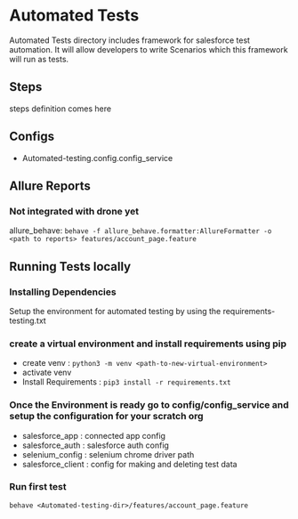 
# Automated Tests
Automated Tests directory includes framework for salesforce test automation. It will allow developers to write Scenarios which this framework will run as tests.

## Steps
steps definition comes here

## Configs
- Automated-testing.config.config_service

## Allure Reports
### Not integrated with drone yet
allure_behave: ```behave -f allure_behave.formatter:AllureFormatter -o <path to reports> features/account_page.feature```

## Running Tests locally

### Installing Dependencies
Setup the environment for automated testing by using the requirements-testing.txt

### create a virtual environment and install requirements using pip
* create venv : ```python3 -m venv <path-to-new-virtual-environment>```
* activate venv
* Install Requirements : ```pip3 install -r requirements.txt```


### Once the Environment is ready go to config/config_service and setup the configuration for your scratch org
- salesforce_app : connected app config
- salesforce_auth : salesforce auth config
- selenium_config : selenium chrome driver path
- salesforce_client : config for making and deleting test data

### Run first test
```behave <Automated-testing-dir>/features/account_page.feature```

